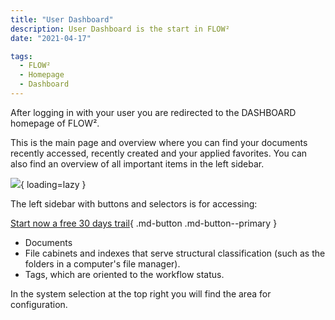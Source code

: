 ```yaml
---
title: "User Dashboard"
description: User Dashboard is the start in FLOW²
date: "2021-04-17"

tags:
  - FLOW²
  - Homepage
  - Dashboard
---
```


After logging in with your user you are redirected to the DASHBOARD homepage of FLOW².

This is the main page and overview where you can find your documents recently accessed, recently created and your applied favorites. You can also find an overview of all important items in the left sidebar.

![](/_images/doc2/FLOW²_Dashboard-User-1-1024x585.png){ loading=lazy }

The left sidebar with buttons and selectors is for accessing:

[Start now a free 30 days trail](https://polydocs.io/free-trail/){ .md-button .md-button--primary }

- Documents
- File cabinets and indexes that serve structural classification (such as the folders in a computer's file manager).
- Tags, which are oriented to the workflow status.

In the system selection at the top right you will find the area for configuration.
